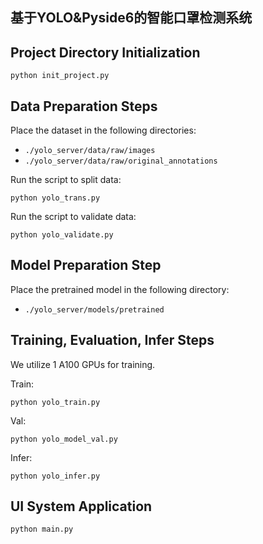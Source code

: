 ## 基于YOLO&Pyside6的智能口罩检测系统

## Project Directory Initialization

```shell
python init_project.py
```

## Data Preparation Steps

Place the dataset in the following directories:
   - `./yolo_server/data/raw/images`
   - `./yolo_server/data/raw/original_annotations`

Run the script to split data:

```shell
python yolo_trans.py
```

Run the script to validate data:

```shell
python yolo_validate.py
```

## Model Preparation Step

Place the pretrained model in the following directory:
   - `./yolo_server/models/pretrained`

## Training, Evaluation, Infer Steps

We utilize 1 A100 GPUs for training.

Train:

```shell
python yolo_train.py
```

Val:

```shell
python yolo_model_val.py
```

Infer:

```shell
python yolo_infer.py
```

## UI System Application

```shell
python main.py
```
